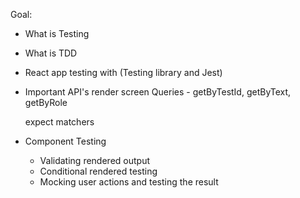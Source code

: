 Goal: 

- What is Testing 

- What is TDD 

- React app testing with (Testing library and Jest)

- Important API's
  render
  screen 
  Queries - getByTestId, getByText, getByRole 

  expect
  matchers

- Component Testing 
  - Validating rendered output 
  - Conditional rendered testing 
  - Mocking user actions and testing the result 
 




